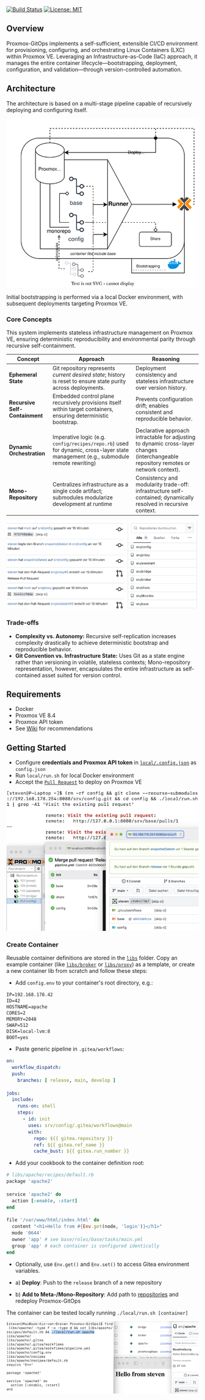 [![Build Status](https://github.com/stevius10/Proxmox-GitOps/actions/workflows/build.yml/badge.svg?branch=main)](https://github.com/stevius10/Proxmox-GitOps/actions/workflows/build.yml)
[![License: MIT](https://img.shields.io/badge/License-MIT-yellow.svg)](https://opensource.org/licenses/MIT)
## Overview

Proxmox-GitOps implements a self-sufficient, extensible CI/CD environment for provisioning, configuring, and orchestrating Linux Containers (LXC) within Proxmox VE. Leveraging an Infrastructure-as-Code (IaC) approach, it manages the entire container lifecycle—bootstrapping, deployment, configuration, and validation—through version-controlled automation.

## Architecture

The architecture is based on a multi-stage pipeline capable of recursively deploying and configuring itself. 

<p align="center">
  <img src="./docs/concept.svg" alt="Concept"/>
</p>

Initial bootstrapping is performed via a local Docker environment, with subsequent deployments targeting Proxmox VE.  

### Core Concepts 

This system implements stateless infrastructure management on Proxmox VE, ensuring deterministic reproducibility and environmental parity through recursive self-containment.

|Concept|Approach| Reasoning                                                                                                                              |
|---|---|----------------------------------------------------------------------------------------------------------------------------------------|
| **Ephemeral State**| Git repository represents *current desired state*; history is reset to ensure state purity across deployments.| Deployment consistency and stateless infrastructure over version history.                                                              |
| **Recursive Self-Containment**| Embedded control plane recursively provisions itself within target containers, ensuring deterministic bootstrap.| Prevents configuration drift; enables consistent and reproducible behavior.                                                            |
| **Dynamic Orchestration**| Imperative logic (e.g. `config/recipes/repo.rb`) used for dynamic, cross-layer state management (e.g., submodule remote rewriting)| Declarative approach intractable for adjusting to dynamic cross-layer changes (interchangeable repository remotes or network context). |
| **Mono-Repository**| Centralizes infrastructure as a single code artifact; submodules modularize development at runtime| Consistency and modularity trade-off: infrastructure self-contained; dynamically resolved in recursive context.                        |

<p align="center">
  <img src="./docs/repositories.png" alt="Repositories"/>
</p>

### Trade-offs

- **Complexity vs. Autonomy:** Recursive self-replication increases complexity drastically to achieve deterministic bootstrap and reproducible behavior. 
- **Git Convention vs. Infrastructure State:** Uses Git as a state engine rather than versioning in volatile, stateless contexts; Mono-repository representation, however, encapsulates the entire infrastructure as self-contained asset suited for version control.

## Requirements

- Docker
- Proxmox VE 8.4
- Proxmox API token
- See [Wiki](https://github.com/stevius10/Proxmox-GitOps/wiki) for recommendations

## Getting Started

- Configure **credentials and Proxmox API token** in [`local/.config.json`](local/.config.json) as `config.json`
- Run `local/run.sh` for local Docker environment 
- Accept the [`Pull Request`](http://localhost:8080/srv/proxmoxgitops/pulls/1) to deploy on Proxmox VE

<p align="center">
  <img src="./docs/recursion.png" alt="Pipeline"/>
</p>

### Create Container

Reusable container definitions are stored in the [`libs`](libs) folder. Copy an example container (like [`libs/broker`](libs/broker) or [`libs/proxy`](libs/proxy)) as a template, or create a new container lib from scratch and follow these steps:

- Add `config.env` to your container's root directory, e.g.:
```dotenv
IP=192.168.178.42
ID=42
HOSTNAME=apache
CORES=2
MEMORY=2048
SWAP=512
DISK=local-lvm:8
BOOT=yes
```

- Paste generic pipeline in `.gitea/workflows`:
```yaml
on:
  workflow_dispatch:
  push:
    branches: [ release, main, develop ]

jobs:
  include:
    runs-on: shell
    steps:
      - id: init
        uses: srv/config/.gitea/workflows@main
        with:
          repo: ${{ gitea.repository }}
          ref: ${{ gitea.ref_name }}
          cache_bust: ${{ gitea.run_number }}
```

- Add your cookbook to the container definition root:
```ruby
# libs/apache/recipes/default.rb
package 'apache2'

service 'apache2' do
  action [:enable, :start]
end

file '/var/www/html/index.html' do
  content "<h1>Hello from #{Env.get(node, 'login')}</h1>"
  mode '0644'
  owner 'app' # see base/roles/base/tasks/main.yml
  group 'app' # each container is configured identically 
end
```

- Optionally, use `Env.get()` and `Env.set()` to access Gitea environment variables.

- a) **Deploy**: Push to the `release` branch of a new repository

- b) **Add to Meta-/Mono-Repository**: Add path to [repositories](config/attributes/default.rb#L24) and redeploy Proxmox-GitOps

The container can be tested locally running `./local/run.sh [container]`

<p align="center">
  <img src="./docs/development.png" alt="Local Development"/>
</p>